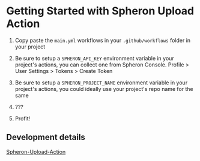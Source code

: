# Getting Started with Spheron Upload Action

1. Copy paste the `main.yml` workflows in your `.github/workflows` folder in your project

2. Be sure to setup a `SPHERON_API_KEY` environment variable in your project's actions, you can collect one from Spheron Console. Profile > User Settings > Tokens > Create Token

3. Be sure to setup a `SPHERON_PROJECT_NAME` environment variable in your project's actions, you could ideally use your project's repo name for the same

4. ???

5. Profit!

## Development details
[Spheron-Upload-Action](https://github.com/theycallmeloki/spheron-upload-action)
